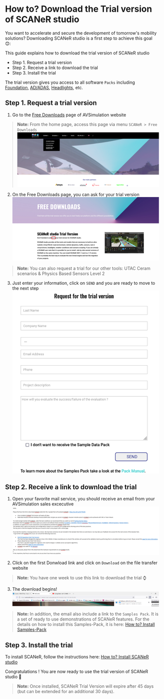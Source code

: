 # How to? Download the Trial version of SCANeR studio

You want to accelerate and secure the development of tomorrow's mobility solutions? Downloading SCANeR studio is a first step to achieve this goal 😊:

This guide explains how to download the trial version of SCANeR studio
- Step 1. Request a trial version
- Step 2. Receive a link to download the trial
- Step 3. Install the trial

The trial version gives you access to all software `Packs` including [Foundation](https://www.avsimulation.com/pack-foundation/), [AD/ADAS](https://www.avsimulation.com/pack-ad-adas/), [Headlights](https://www.avsimulation.com/pack-headlights/), etc.

## Step 1. Request a trial version

1. Go to the [Free Downloads](https://www.avsimulation.com/free-download/) page of AVSimulation website  
> **Note:** From the home page, access this page via menu `SCANeR > Free Downloads`  
![](./assets/FreeDownload_SCANeR.png)

2. On the Free Downloads page, you can ask for your trial version
![](./assets/Ask_Trial_Version.png)
> **Note:** You can also request a trial for our other tools: UTAC Ceram scenarios & Physics Based Sensors Level 2 

3. Just enter your information, click on `SEND` and you are ready to move to the next step
![](./assets/Request_for_the_trial.png)

## Step 2. Receive a link to download the trial

1. Open your favorite mail service, you should receive an email from your AVSimulation sales excecutive
![](./assets/mail_download_SCANeR.png)

2. Click on the first Donwload link and click on `Download` on the file transfer website
> **Note:** You have one week to use this link to download the trial ⌚

3. The download begins!  
![](./assets/Download_Begins.png)

> **Note:** In addition, the email also include a link to the `Samples Pack`. It is a set of ready to use demonstrations of SCANeR features. For the details on how to install this Samples-Pack, it is here: [How to? Install Samples-Pack]()

## Step 3. Install the trial

To install SCANeR, follow the instructions here: [How to? Install SCANeR studio](../HT_Install_SCANeR_studio/HT_Install_SCANeR_studio.md)

Congratulations ! You are now ready to use the trial version of SCANeR studio 🙌

> **Note:** Once installed, SCANeR Trial Version will expire after 45 days (but can be extended for an additional 30 days).

